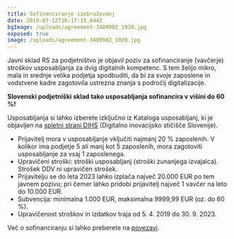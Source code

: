 ```yaml
---
title: Sofinanciranje izobraževanj
date: 2019-07-12T16:17:15.644Z
bgImage: /uploads/agreement-3489902_1920.jpg
exposed: true
image: /uploads/agreement-3489902_1920.jpg
---
```

Javni sklad RS za podjetništvo je objavil poziv za sofinanciranje (vavčerje) stroškov usposabljanja za dvig digitalnih kompetenc. S tem želijo mikro, mala in srednje velika podjetja spodbuditi, da bi za svoje zaposlene in vodstvene kadre zagotovila ustrezna znanja s področij digitalizacije.

**Slovenski podjetniški sklad tako usposabljanja sofinancira v višini do 60 %!**

Usposabljanja si lahko izberete izključno iz Kataloga usposabljanj, ki je objavljen na [spletni strani DIHS](https://dihslovenia.si/usposabljanja/) (Digitalno inovacijsko stičišče Slovenije).

* Prijavitelj mora v usposabljanje vključiti najmanj 20 % zaposlenih. V kolikor ima podjetje 5 ali manj kot 5 zaposlenih, mora zagotoviti usposabljanje za vsaj 1 zaposlenega.
* Upravičeni stroški: stroški usposabljanj (stroški zunanjega izvajalca). Strošek DDV ni upravičen strošek.
* Prijavitelju se do leta 2023 lahko izplača največ 20.000 EUR po tem javnem pozivu; pri čemer lahko pridobi prijavitelj največ 1 vavčer na leto do 10.000 EUR.
* Subvencija: minimalna 1.000 EUR, maksimalna 9999,99 EUR (oz. do 60 %).
* Upravičenost stroškov in izdatkov traja od 5. 4. 2019 do 30. 9. 2023.

Več o sofinanciranju si lahko preberete na [povezavi](https://akademijafri.si/izobrazevanja/sofinanciranje/).
